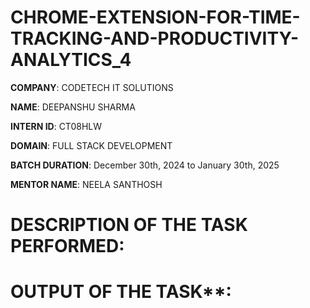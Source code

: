 # CHROME-EXTENSION-FOR-TIME-TRACKING-AND-PRODUCTIVITY-ANALYTICS_4

**COMPANY**: CODETECH IT SOLUTIONS

**NAME**: DEEPANSHU SHARMA

**INTERN ID**: CT08HLW

**DOMAIN**: FULL STACK DEVELOPMENT

**BATCH DURATION**: December 30th, 2024 to January 30th, 2025

**MENTOR NAME**: NEELA SANTHOSH

# DESCRIPTION OF THE TASK PERFORMED:

# OUTPUT OF THE TASK**:
